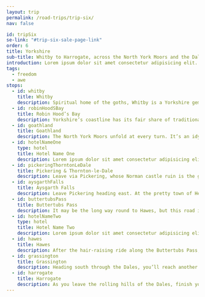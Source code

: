 ```yaml
---
layout: trip
permalink: /road-trips/trip-six/
nav: false

id: tripSix
se-link: "#trip-six-sale-page-link"
order: 6
title: Yorkshire
sub-title: Whitby to Harrogate, across the North York Moors and the Dales
introduction: Lorem ipsum dolor sit amet consectetur adipisicing elit. Iste recusandae maiores eum, eos quaerat delectus exercitationem ex sed repudiandae similique omnis? Cupiditate optio earum necessitatibus sequi, minima ipsum incidunt laborum commodi eveniet hic corporis molestias, repellendus animi quis iusto veritatis impedit? Consequuntur, ratione amet necessitatibus incidunt nobis velit. Ipsa eveniet mollitia debitis animi quam illum maxime, distinctio ea doloribus hic.
tags:
  - freedom
  - awe
stops:
  - id: whitby
    title: Whitby
    description: Spiritual home of the goths, Whitby is a Yorkshire gem that perfectly juxtaposes a passion for melodrama with quaint seaside kitsch. Maybe it’s the looming remains of the famed abbey that overlooks the town, its gothic ruin thread with whispers of vampires and spooky happenings. Well it is that, that and the sweet shops and trinket stops that line the pilgrimage up the cliff that it perches on. It’s a curious mish mash, but one that is self-aware and undoubtedly woven into a setting that is very, very pretty. Oh, and the fish and chips here are excellent, of course. Your trip is ahead of you, but Whitby is not to be rushed; it is a scarily pleasant place.
  - id: robinHoodSBay
    title: Robin Hood’s Bay
    description: Yorkshire’s coastline has its fair share of traditional seaside towns, with their arcades, promenades and bucket-and-spade traditionalism. Robin Hood’s Bay is not one of them. This petite fishing village retains an untouched beauty, one of narrow, cobbled streets lined with ship captains’ ivy-clad cottages, throwback tearooms and artist studios. And no surprise artists flock here; the view of the bay is a rare glimpse into a time gone past, where life was governed by the churning North Sea. It’s a good final hoorah to this pretty coastline, before you veer inland to continue your Yorkshire drive.
  - id: goathland
    title: Goathland
    description: The North York Moors unfold at every turn. It’s an idyllic type of scenery, studded with familiar stone-cut villages immortalised in countless soaps and films. Hence this first stop, Goathland. Goathland’s honey-hued cottages and village-green pleasantry served as a backdrop for soap Heartbeat, though its more international claim to fame centres around the steam railway station, the site of Hogsmeade station in the Harry Potter films. After a quick photo op, onwards, leaving the moors behind.
  - id: hotelNameOne
    type: hotel
    title: Hotel Name One
    description: Lorem ipsum dolor sit amet consectetur adipisicing elit. Quia et neque porro a, labore repellendus iusto soluta, repudiandae deserunt iure animi optio, debitis explicabo quo. Nobis magnam quae neque voluptas enim, temporibus perspiciatis iusto nostrum veritatis nesciunt, sit cupiditate distinctio.
  - id: pickeringThorntonLeDale
    title: Pickering & Thornton-le-Dale
    description: Leave via Pickering, whose Norman castle ruin is the gateway to the moors. This bustling market town is filled with mom & pop shops, from bakeries to butchers, and indoor markets packed with local produce and antiques. Mondays are the busiest days, when the weekly market rolls into town. Just east of the town lies Thornton-le-Dale, another one of those chocolate-box villages that typify the rural beauty of this corner of Yorkshire. Pretty waterways dissect the small village, so take a stroll past the gorgeous thatched cottages and flowing streams for a rather twee adventure through this photogenic stop-off.
  - id: aysgarthFalls
    title: Aysgarth Falls
    description: Leave Pickering heading east. At the pretty town of Helmsley, go north to explore the roads that traverse the moors. At Laskill, take the single track road to Hawnby, heading north again toward Northallerton. Phew! It’s definitely the scenic way, but that’s what this whole trip is about. The views over the moors, the twists the turns… Well, now it’s on to the Dales. Start at the area’s showstopper - the Aysgarth Falls. A series of shallow, step-like falls stretch along a mile of the River Ure. Follow the path along the river to take in the Lower, Middle and Upper falls, which make up a truly captivating scene in the Dales.
  - id: buttertubsPass
    title: Buttertubs Pass
    description: It may be the long way round to Hawes, but this road is worth the detour. Indulge your motoring passions with a spin round the Buttertubs Pass. This dramatic road clings to the edge of the valley, with a rather flimsy rail warning of the rather fierce drop to one side. When you reach the summit, stop and eye the pass’s namesake - the strange craggy potholes known as the Buttertubs. A waterfall sinks into one of the holes, and the views up here are pretty special.
  - id: hotelNameTwo
    type: hotel
    title: Hotel Name Two
    description: Lorem ipsum dolor sit amet consectetur adipisicing elit. Quia et neque porro a, labore repellendus iusto soluta, repudiandae deserunt iure animi optio, debitis explicabo quo. Nobis magnam quae neque voluptas enim, temporibus perspiciatis iusto nostrum veritatis nesciunt, sit cupiditate distinctio.
  - id: hawes
    title: Hawes
    description: After the hair-raising ride along the Buttertubs Pass, sink into the slow life with a stop at the pretty market town of Hawes. This is the heart of Wensleydale, a name which should be familiar; tuck in to the town’s foodie spots (market day is Tuesday) and don’t miss picking up - you guessed it - Wensleydale cheese! Hawes even has its own waterfall in the centre of town, a picturesque backdrop to the antique and craft shops you can explore.
  - id: grassington
    title: Grassington
    description: Heading south through the Dales, you’ll reach another picture-postcard perfect village. Grassington’s Georgian centre, with its cobbled squares and picturesque cottages, is a wonderful base for exploring the local Dales, or sinking into a cosy pub for a spot of lunch. It’s quaint backdrop plays host to a number of annual festivals, from arts events to nostalgic recreations that have recently featured on the telly box.
  - id: harrogate
    title: Harrogate
    description: As you leave the rolling hills of the Dales, finish your Yorkshire road trip in the bustling town of Harrogate. The quintessential Victorian spa resort, Harrogate remains an upmarket, bougie getaway - its manicured gardens and Regency architecture are a fitting backdrop to cream tea elevenses and afternoon spa treatments, with all the pomp and indulgence that you would typically deserve after days of travelling around Yorkshire. So sink into it - you deserve it.
---
```

